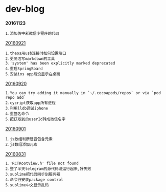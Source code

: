 # dev-blog

**20161123**

```
1.添加仿中彩微信小程序的代码
```



[20160921](https://github.com/wuxueying/dev-blog/blob/master/20160921.md)

```
1.theos用usb连接时如何设置端口
2.更简洁写markdown的工具
3.'system' has been explicitly marked deprecated 
4.重启SpringBoard
5.安装ios app后没显示在桌面
```

[20160920](https://github.com/wuxueying/dev-blog/blob/master/20160920.md)

```
1.You can try adding it manually in `~/.cocoapods/repos` or via `pod repo add`
2.cycript获取app所有进程
3.利用lldb调试iphone
4.重签名命令
5.把获取到的userId转成微信名字
```

[20160901](https://github.com/wuxueying/dev-blog/blob/master/20160901.md)

```
1.js数组判断是否包含元素
2.js数组添加元素
```

[20160831](https://github.com/wuxueying/dev-blog/blob/master/20160831.md)

```
1.'RCTRootView.h' file not found
2.整了半天telegram的源代码没运行起来,好失败
3.sublime把代码同步到服务器
4.命令行安装package control
5.sublime中文显示乱码
```


